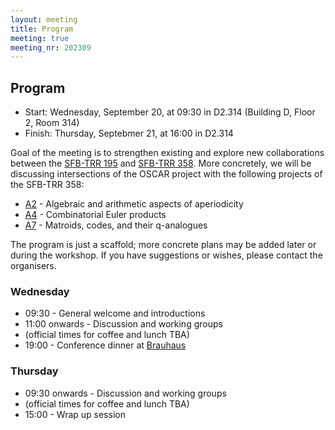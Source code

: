 ```yaml
---
layout: meeting
title: Program
meeting: true
meeting_nr: 202309
---
```


## Program
* Start: Wednesday, September 20, at 09:30 in D2.314 (Building D, Floor 2, Room 314)
* Finish: Thursday, Septebmer 21, at 16:00 in D2.314

Goal of the meeting is to strengthen existing and explore new collaborations between the [SFB-TRR 195](https://www.computeralgebra.de/sfb/) and [SFB-TRR 358](https://trr358.math.uni-bielefeld.de/).  More concretely, we will be discussing intersections of the OSCAR project with the following projects of the SFB-TRR 358:

* [A2](https://trr358.math.uni-bielefeld.de/projects/view/A2) - Algebraic and arithmetic aspects of aperiodicity
* [A4](https://trr358.math.uni-bielefeld.de/projects/view/A4) - Combinatorial Euler products
* [A7](https://trr358.math.uni-bielefeld.de/projects/view/A7) - Matroids, codes, and their q-analogues

The program is just a scaffold; more concrete plans may be added later or during the workshop.  If you have suggestions or wishes, please contact the organisers.


### Wednesday

* 09:30 - General welcome and introductions
* 11:00 onwards - Discussion and working groups
* (official times for coffee and lunch TBA)
* 19:00 - Conference dinner at [Brauhaus](https://maps.app.goo.gl/Pn7jjcmLNtRcXmWM8)

### Thursday

* 09:30 onwards - Discussion and working groups
* (official times for coffee and lunch TBA)
* 15:00 - Wrap up session